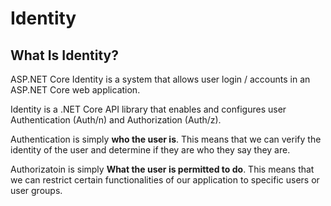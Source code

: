 # Identity

## What Is Identity?

ASP.NET Core Identity is a system that allows user login / accounts in an ASP.NET Core web application.

Identity is a .NET Core API library that enables and configures user Authentication (Auth/n) and Authorization (Auth/z).

Authentication is simply **who the user is**. This means that we can verify the identity of the user and determine if they are who they say they are.

Authorizatoin is simply **What the user is permitted to do**. This means that we can restrict certain functionalities of our application to specific users or user groups.